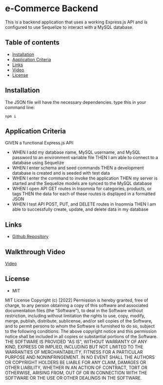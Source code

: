 # e-Commerce Backend

This is a backend application that uses a working Express.js API and is configured to use Sequelize to interact with a MySQL database.

## Table of contents

- [Installation](#installation)
- [Application Criteria](#application-criteria)
- [Links](#links)
- [Video](#walkthrough-video)
- [License](#license)

## Installation

The JSON file will have the necessary dependencies. type this in your command line:

```
npm i
```

## Application Criteria

GIVEN a functional Express.js API:

- WHEN I add my database name, MySQL username, and MySQL password to an environment variable file
  THEN I am able to connect to a database using Sequelize
- WHEN I enter schema and seed commands
  THEN a development database is created and is seeded with test data
- WHEN I enter the command to invoke the application
  THEN my server is started and the Sequelize models are synced to the MySQL database
- WHEN I open API GET routes in Insomnia for categories, products, or tags
  THEN the data for each of these routes is displayed in a formatted JSON
- WHEN I test API POST, PUT, and DELETE routes in Insomnia
  THEN I am able to successfully create, update, and delete data in my database

## Links

- [Github Repository](https://github.com/MtendeRoll/eCommerceBackend)

## Walkthrough Video

[Video](./assets/video/)

## License

- MIT

MIT License Copyright (c) [2022] Permission is hereby granted, free of charge, to any person obtaining a copy of this software and associated documentation files (the "Software"), to deal in the Software without restriction, including without limitation the rights to use, copy, modify, merge, publish, distribute, sublicense, and/or sell copies of the Software, and to permit persons to whom the Software is furnished to do so, subject to the following conditions: The above copyright notice and this permission notice shall be included in all copies or substantial portions of the Software. THE SOFTWARE IS PROVIDED "AS IS", WITHOUT WARRANTY OF ANY KIND, EXPRESS OR IMPLIED, INCLUDING BUT NOT LIMITED TO THE WARRANTIES OF MERCHANTABILITY, FITNESS FOR A PARTICULAR PURPOSE AND NONINFRINGEMENT. IN NO EVENT SHALL THE AUTHORS OR COPYRIGHT HOLDERS BE LIABLE FOR ANY CLAIM, DAMAGES OR OTHER LIABILITY, WHETHER IN AN ACTION OF CONTRACT, TORT OR OTHERWISE, ARISING FROM, OUT OF OR IN CONNECTION WITH THE SOFTWARE OR THE USE OR OTHER DEALINGS IN THE SOFTWARE.
